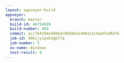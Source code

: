 ```yaml
---
layout: appveyor-build
appveyor:
  branch: master
  build-id: 46754028
  build-number: 484
  commit: acc76420be500bdc050dbe1408a15c6edfed0d70
  job-id: 90kijy1pxb3gb77q
  job-number: 5
  os-name: Windows
  test-result: 0
---
```

